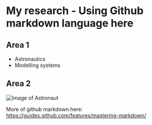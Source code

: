 # My research - Using Github markdown language here

## Area 1
* Astronautics
* Modelling systems

## Area 2


![Image of Astronaut](https://unsplash.com/photos/OLlj17tUZnU/download?force=true&w=640)

More of github markdown here: https://guides.github.com/features/mastering-markdown/
